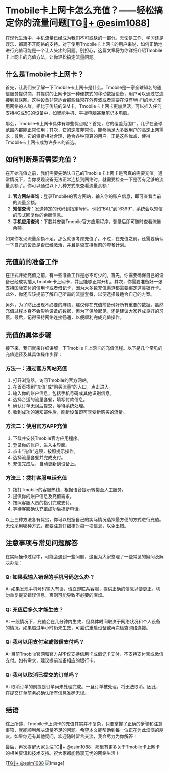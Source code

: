 # Tmobile卡上网卡怎么充值？——轻松搞定你的流量问题[[TG💪+ @esim1088](https://t.me/s/esim1088)]

在现代生活中，手机流量已经成为我们不可或缺的一部分。无论是工作、学习还是娱乐，都离不开网络的支持。对于使用Tmobile卡上网卡的用户来说，如何正确地进行充值可能是一个让人头疼的问题。别担心，这篇文章将为你详细介绍Tmobile卡上网卡的充值方法，让你轻松搞定流量问题。

## 什么是Tmobile卡上网卡？

首先，让我们来了解一下Tmobile卡上网卡是什么。Tmobile是一家全球知名的通信服务提供商，其提供的上网卡是一种便携式的移动数据设备，用户可以通过它连接到互联网。这种设备非常适合那些经常在外奔波或者需要在没有Wi-Fi的地方使用网络的人群。相比于传统的SIM卡，Tmobile卡上网卡更加灵活，可以插入任何支持4G或5G的设备中，如智能手机、平板电脑甚至笔记本电脑。

那么，Tmobile卡上网卡具体有哪些优点呢？首先，它的覆盖范围广，几乎在全球范围内都能正常使用；其次，它的速度非常快，能够满足大多数用户的高速上网需求；最后，它的资费相对合理，适合各种预算的用户。正是这些优点，使得Tmobile卡上网卡成为许多人的首选。

## 如何判断是否需要充值？

在开始充值之前，我们需要先确认自己的Tmobile卡上网卡是否真的需要充值。通常情况下，当你发现设备无法正常连接到网络时，就需要检查一下是否有足够的流量余额了。你可以通过以下几种方式来查看流量余额：

1. **官方网站查询**：登录Tmobile的官方网站，输入你的账户信息，即可查看当前的流量余额。
2. **短信查询**：发送特定的代码到指定号码，例如“BAL”到“6399”，系统会以短信的形式回复你的余额信息。
3. **手机应用查询**：下载并安装Tmobile官方应用程序，登录后即可随时查看流量余额。

如果你发现流量余额不足，那么就该考虑充值了。不过，在充值之前，还需要确认一下自己的设备是否已经激活，并且是否支持当前的套餐计划。

## 充值前的准备工作

在正式开始充值之前，有一些准备工作是必不可少的。首先，你需要确保自己的设备已经成功插入Tmobile卡上网卡，并且能够正常开机。其次，你需要准备好一张支持国际支付的信用卡或者借记卡，因为大多数充值渠道都需要绑定这类银行卡。此外，你还应该提前了解自己所需的流量套餐，以便选择最适合自己的方案。

另外，为了防止出现不必要的麻烦，建议你在充值前备份好所有重要的数据。虽然充值过程本身不会影响设备的数据，但为了保险起见，还是建议大家养成良好的习惯。最后，记得保持网络连接畅通，以便顺利完成充值操作。

## 充值的具体步骤

接下来，我们就来详细讲解一下Tmobile卡上网卡的充值流程。以下是几个常见的充值途径及其具体操作步骤：

### 方法一：通过官方网站充值

1. 打开浏览器，访问Tmobile的官方网站。
2. 在首页找到“充值”或“购买流量”的入口，点击进入。
3. 输入你的账户信息，包括手机号码或其他识别信息。
4. 选择合适的流量套餐，填写付款信息。
5. 确认订单无误后提交，等待系统处理。
6. 收到成功的通知邮件后，刷新设备即可享受新购买的流量。

### 方法二：使用官方APP充值

1. 下载并安装Tmobile官方应用程序。
2. 登录你的账户，进入主界面。
3. 点击“充值”选项，按照提示操作。
4. 选择流量套餐并完成支付。
5. 充值完成后，自动更新到设备上。

### 方法三：拨打客服电话充值

1. 拨打Tmobile的客服热线，根据语音提示转接至人工服务。
2. 提供你的账户信息及充值需求。
3. 按照客服人员的指引完成支付。
4. 等待客服确认充值成功后挂断电话。

以上三种方法各有优劣，你可以根据自己的实际情况选择最方便的方式进行充值。无论采用哪种方式，都要注意仔细核对每一项信息，以免出错。

## 注意事项与常见问题解答

在实际操作过程中，可能会遇到一些问题，这里为大家整理了一些常见的疑问及解决办法：

### Q: 如果我输入错误的手机号码怎么办？
A: 如果发现手机号码输入有误，请立即联系客服，提供正确的信息以便更正。切勿重复提交错误信息，否则可能导致不必要的麻烦。

### Q: 充值后多久才能生效？
A: 一般情况下，充值会在几分钟内生效，但具体时间取决于网络状况和个人设备的情况。如果超过半小时仍未生效，可尝试重启设备或再次检查网络连接。

### Q: 我可以用支付宝或微信支付吗？
A: 目前Tmobile官网和官方APP仅支持信用卡或借记卡支付，不支持支付宝或微信支付。如有需求，建议提前准备相应的银行卡。

### Q: 我可以取消已提交的订单吗？
A: 取消订单的前提是订单尚未处理完成。一旦订单被处理，将无法取消。因此，在提交订单前务必确认所有信息准确无误。

## 结语

综上所述，Tmobile卡上网卡的充值其实并不复杂，只要掌握了正确的步骤和注意事项，就能顺利解决流量不足的问题。希望本文能帮助到每一位正在为此烦恼的朋友。如果你还有其他疑问，欢迎随时留言交流，我会尽力为你解答！

最后，再次提醒大家关注[TG💪+ @esim1088](https://t.me/s/esim1088)，那里有更多关于Tmobile卡上网卡的相关资讯和技术支持。祝大家都能畅享无忧的网络生活！

[[TG💪+ @esim1088](https://t.me/s/esim1088) ![Image](https://i.postimg.cc/4NQfJmqS/Snipaste-2025-05-13-00-14-12.png)]